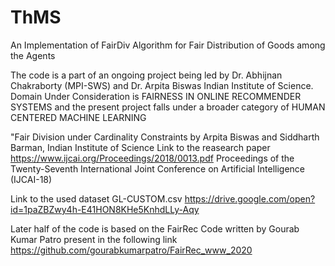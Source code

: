 # ThMS

An Implementation of FairDiv Algorithm for Fair Distribution of Goods among the Agents

The code is a part of an ongoing project being led by Dr. Abhijnan Chakraborty (MPI-SWS) and Dr. Arpita Biswas Indian Institute 
of Science.
Domain Under Consideration is FAIRNESS IN ONLINE RECOMMENDER SYSTEMS and the present project falls under a broader category
of HUMAN CENTERED MACHINE LEARNING

"Fair Division under Cardinality Constraints by Arpita Biswas and Siddharth Barman, Indian Institute of Science
Link to the reasearch paper
https://www.ijcai.org/Proceedings/2018/0013.pdf
Proceedings of the Twenty-Seventh International Joint Conference on Artificial Intelligence (IJCAI-18)

Link to the used dataset GL-CUSTOM.csv
https://drive.google.com/open?id=1paZBZwy4h-E41HON8KHe5KnhdLLy-Aqy

Later half of the code is based on the FairRec Code written by Gourab Kumar Patro present in the following link
https://github.com/gourabkumarpatro/FairRec_www_2020
